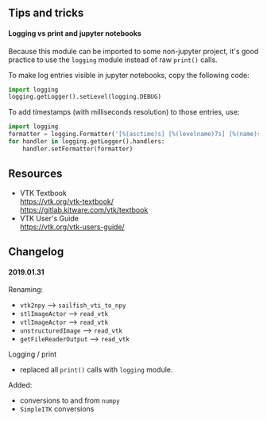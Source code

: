 ## Tips and tricks

#### Logging vs print and jupyter notebooks

Because this module can be imported to some non-jupyter project, it's good 
practice to use the `logging` module instead of raw `print()` calls.

To make log entries visible in jupyter notebooks, copy the following code:
```python
import logging
logging.getLogger().setLevel(logging.DEBUG)
```

To add timestamps (with milliseconds resolution) to those entries, use:
```python
import logging
formatter = logging.Formatter('[%(asctime)s] [%(levelname)7s] [%(name)s] %(message)s')
for handler in logging.getLogger().handlers:
    handler.setFormatter(formatter)
```

## Resources

* VTK Textbook  
  https://vtk.org/vtk-textbook/  
  https://gitlab.kitware.com/vtk/textbook
* VTK User's Guide  
  https://vtk.org/vtk-users-guide/


## Changelog

#### 2019.01.31 
Renaming:
* `vtk2npy` --> `sailfish_vti_to_npy`
* `stlImageActor` --> `read_vtk`
* `vtlImageActor` --> `read_vtk`
* `unstructuredImage` --> `read_vtk`
* `getFileReaderOutput` --> `read_vtk`

Logging / print
* replaced all `print()` calls with `logging` module.

Added:
* conversions to and from `numpy`
* `SimpleITK` conversions